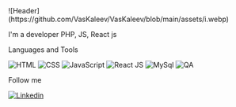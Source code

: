 <div>![Header](https://github.com/VasKaleev/VasKaleev/blob/main/assets/i.webp)</div>

I'm a developer PHP, JS, React js

Languages and Tools

![HTML](https://img.shields.io/badge/HTML-yellow?style=flat&logo=HTML)
![CSS](https://img.shields.io/badge/CSS-yellowgreen?style=flat&logo=CSS)
![JavaScript](https://img.shields.io/badge/JS-success?style=flat&logo=JavaScript)
![React JS](https://img.shields.io/badge/Reactjs-green?style=flat&logo=React)
![MySql](https://img.shields.io/badge/SQL-orange?style=flat&logo=MySQl)
![QA](https://img.shields.io/badge/QA-blue?style=flat)

Follow me

[![Linkedin](https://img.shields.io/badge/Linkedin-orange?style=flat&logo=Linkedin)](www.linkedin.com/in/василий-калеев-8468551bb)
